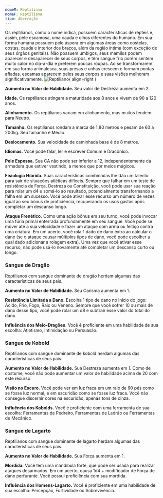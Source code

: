 ```yaml
---
nomeM: Reptiliano
nomeF: Reptiliana
tipo: Aberração
---
```

Os reptilianos, como o nome indica, possuem características de répteis e, assim, pele escamosa, uma cauda e olhos diferentes do humano. Em sua forma humana possuem pele áspera em algumas áreas como costelas, costas, cauda e interior dos braços, além da região íntima (com exceção de seus órgãos genitais). Não possuem umbigos, seus mamilos podem aparecer e desaparecer de seus corpos, e têm sangue frio porém sentem muito calor no dia-a-dia e preferem poucas roupas.
Ao se transformarem em sua forma animalesca, suas presas e unhas crescem e formam pontas afiadas, escamas aparecem pelos seus corpos e suas visões melhoram significativamente.
![Reptiliano](Reptiliano.png){ align=right }

**Aumento no Valor de Habilidade.** Seu valor de Destreza aumenta em 2.

**Idade.** Os reptilianos atingem a maturidade aos 8 anos e vivem de 90 a 120 anos.

**Alinhamento.** Os reptilianos variam em alinhamento, mas muitos tendem para Neutro.

**Tamanho.** Os reptilianos rondam a marca de 1,80 metros e pesam de 60 a 200kg. Seu tamanho é Médio.

**Deslocamento.** Sua velocidade de caminhada base é de 8 metros.

**Idiomas.** Você pode falar, ler e escrever Comum e Dracônico.

**Pele Espessa.** Sua CA não pode ser inferior a 12, independentemente da armadura que estiver vestindo, a menos que por meios mágicos.

**Fisiologia Híbrida.** Suas características combinadas lhe dão um talento para sair de situações atléticas difíceis. Sempre que falhar em um teste de resistência de Força, Destreza ou Constituição, você pode usar sua reação para rolar um d4 e somá-lo ao resultado, potencialmente transformando a falha em um sucesso. Você pode ativar esse recurso um número de vezes igual ao seu bônus de proficiência, recuperando os usos gastos após completar um descanso longo.

**Ataque Frenético.** Como uma ação bônus em seu turno, você pode invocar uma fúria primal enterrada profundamente em seu sangue. Você pode se mover até a sua velocidade e fazer um ataque com arma ou feitiço contra uma criatura. Em um acerto, você rola 1 dado de dano extra ao calcular o dano (se o ataque causar múltiplos tipos de dano, você pode escolher a qual dado adicionar a rolagem extra). Uma vez que você ativar esse recurso, não pode usá-lo novamente até completar um descanso curto ou longo.
### Sangue de Dragão
Reptilianos com sangue dominante de dragão herdam algumas das características de seus pais.

**Aumento no Valor de Habilidade.** Seu Carisma aumenta em 1.

**Resistência Limitada a Dano.** Escolha 1 tipo de dano no início do jogo: Ácido, Frio, Fogo, Raio ou Veneno. Sempre que você sofrer 10 ou mais de dano desse tipo, você pode rolar um d8 e subtrair esse valor do total do dano.

**Influência dos Meio-Dragões.** Você é proficiente em uma habilidade de sua escolha: Atletismo, Intimidação ou Persuasão.
### Sangue de Kobold
Reptilianos com sangue dominante de kobold herdam algumas das características de seus pais.

**Aumento no Valor de Habilidade.** Sua Destreza aumenta em 1. Como de costume, você não pode aumentar um valor de habilidade acima de 20 com este recurso.

**Visão no Escuro.** Você pode ver em luz fraca em um raio de 60 pés como se fosse luz normal, e em escuridão como se fosse luz fraca. Você não consegue discernir cores na escuridão, apenas tons de cinza.

**Influência dos Kobolds.** Você é proficiente com uma ferramenta de sua escolha: Ferramentas de Pedreiro, Ferramentas de Ladrão ou Ferramentas de Mecânico.
### Sangue de Lagarto
Reptilianos com sangue dominante de lagarto herdam algumas das características de seus pais.

**Aumento no Valor de Habilidade.** Sua Força aumenta em 1.

**Mordida.** Você tem uma mandíbula forte, que pode ser usada para realizar ataques desarmados. Em um acerto, causa 1d4 + modificador de Força de dano perfurante. Você possui proficiência com sua mordida.

**Influência dos Homens-Lagarto.** Você é proficiente em uma habilidade de sua escolha: Percepção, Furtividade ou Sobrevivência.